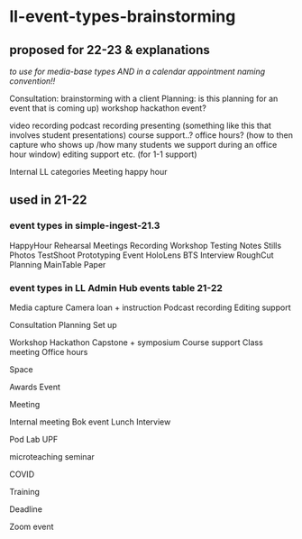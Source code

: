 # ll-event-types-brainstorming


## proposed for 22-23 & explanations

*to use for media-base types AND in a calendar appointment naming convention!!*


Consultation: brainstorming with a client
Planning: is this planning for an event that is coming up)
workshop
hackathon
event?

video recording
podcast recording
presenting (something like this that involves student presentations)
course support..?
office hours? (how to then capture who shows up /how many students we support during an office hour window)
editing support etc. (for 1-1 support)

Internal LL categories
Meeting
happy hour

## used in 21-22

### event types in simple-ingest-21.3
HappyHour
Rehearsal
Meetings
Recording
Workshop
Testing
Notes
Stills
Photos
TestShoot
Prototyping
Event
HoloLens
BTS
Interview
RoughCut
Planning
MainTable
Paper

### event types in LL Admin Hub events table 21-22
Media capture
Camera loan + instruction
Podcast recording
Editing support

Consultation
Planning
Set up

Workshop
Hackathon
Capstone + symposium
Course support
Class meeting
Office hours

Space

Awards
Event

Meeting

Internal meeting
Bok event
Lunch
Interview

Pod
Lab
UPF

microteaching
seminar

COVID

Training

Deadline

Zoom event